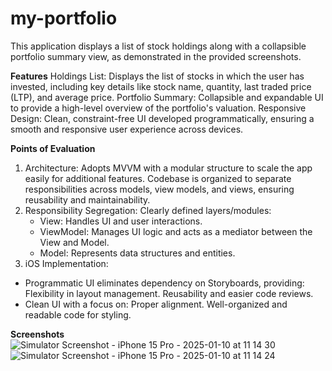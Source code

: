 # my-portfolio

This application displays a list of stock holdings along with a collapsible portfolio summary view, as demonstrated in the provided screenshots.

**Features**
Holdings List: Displays the list of stocks in which the user has invested, including key details like stock name, quantity, last traded price (LTP), and average price.
Portfolio Summary: Collapsible and expandable UI to provide a high-level overview of the portfolio's valuation.
Responsive Design: Clean, constraint-free UI developed programmatically, ensuring a smooth and responsive user experience across devices.

**Points of Evaluation**
1. Architecture:
   Adopts MVVM with a modular structure to scale the app easily for additional features.
   Codebase is organized to separate responsibilities across models, view models, and views, ensuring reusability and maintainability.
3. Responsibility Segregation: Clearly defined layers/modules:
    - View: Handles UI and user interactions.
    - ViewModel: Manages UI logic and acts as a mediator between the View and Model.
    - Model: Represents data structures and entities.
4. iOS Implementation:
  - Programmatic UI eliminates dependency on Storyboards, providing:
      Flexibility in layout management.
      Reusability and easier code reviews.
  - Clean UI with a focus on:
      Proper alignment.
      Well-organized and readable code for styling.

**Screenshots**
![Simulator Screenshot - iPhone 15 Pro - 2025-01-10 at 11 14 30](https://github.com/user-attachments/assets/ff3c41ff-7ea5-4dfe-857c-2bec630004c3)
![Simulator Screenshot - iPhone 15 Pro - 2025-01-10 at 11 14 24](https://github.com/user-attachments/assets/e08115c2-bb36-4526-8c87-8c0ce28cec12)
